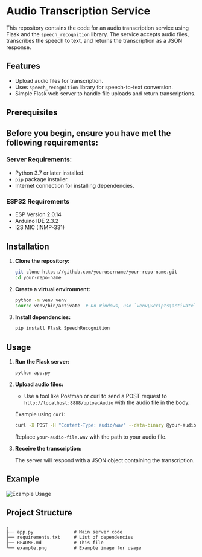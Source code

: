 # Audio Transcription Service

This repository contains the code for an audio transcription service using Flask and the `speech_recognition` library. The service accepts audio files, transcribes the speech to text, and returns the transcription as a JSON response.

## Features
- Upload audio files for transcription.
- Uses `speech_recognition` library for speech-to-text conversion.
- Simple Flask web server to handle file uploads and return transcriptions.

## Prerequisites

## Before you begin, ensure you have met the following requirements:
### Server Requirements:
- Python 3.7 or later installed.
- `pip` package installer.
- Internet connection for installing dependencies.
### ESP32 Requirements
- ESP Version 2.0.14
- Arduino IDE 2.3.2
- I2S MIC (INMP-331)

## Installation

1. **Clone the repository:**

    ```sh
    git clone https://github.com/yourusername/your-repo-name.git
    cd your-repo-name
    ```

2. **Create a virtual environment:**

    ```sh
    python -m venv venv
    source venv/bin/activate  # On Windows, use `venv\Scripts\activate`
    ```

3. **Install dependencies:**

    ```sh
    pip install Flask SpeechRecognition
    ```

## Usage

1. **Run the Flask server:**

    ```sh
    python app.py
    ```

2. **Upload audio files:**

    - Use a tool like Postman or curl to send a POST request to `http://localhost:8888/uploadAudio` with the audio file in the body.

    Example using `curl`:

    ```sh
    curl -X POST -H "Content-Type: audio/wav" --data-binary @your-audio-file.wav http://localhost:8888/uploadAudio
    ```

    Replace `your-audio-file.wav` with the path to your audio file.

3. **Receive the transcription:**

    The server will respond with a JSON object containing the transcription.

## Example

![Example Usage](example.png)

## Project Structure

```plaintext
.
├── app.py               # Main server code
├── requirements.txt     # List of dependencies
├── README.md            # This file
└── example.png          # Example image for usage
